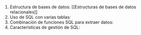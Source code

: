 1. Estructura de bases de datos:
   [[Estructuras de bases de datos relacionales]]
2. Uso de SQL con varias tablas:
3. Combinación de funciones SQL para extraer datos:
4. Características de gestión de SQL:
